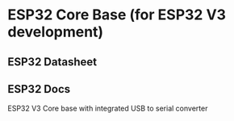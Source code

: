 # ESP32 Core Base (for ESP32 V3 development)

## ESP32 Datasheet
## ESP32 Docs

ESP32 V3 Core base with integrated USB to serial converter
